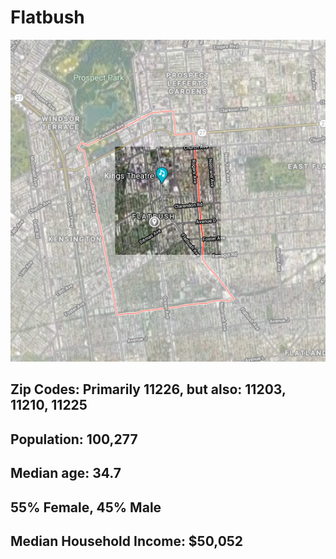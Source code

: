 

# Flatbush
![alt text](flatbushmap2.png "Logo Title Text 1")
## Zip Codes: Primarily 11226, but also: 11203, 11210, 11225
## Population: 100,277
## Median age: 34.7
## 55% Female, 45% Male
## Median Household Income: $50,052


